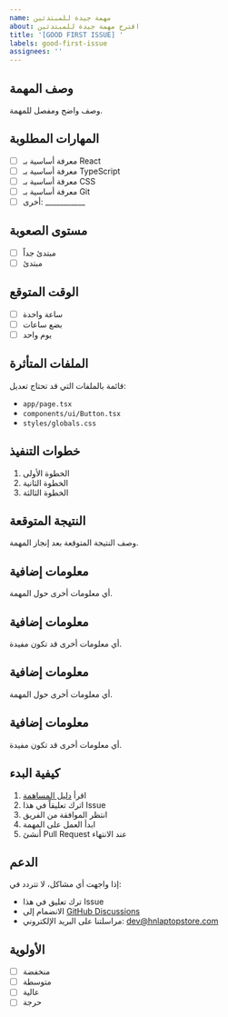 ```yaml
---
name: مهمة جيدة للمبتدئين
about: اقترح مهمة جيدة للمبتدئين
title: '[GOOD FIRST ISSUE] '
labels: good-first-issue
assignees: ''
---
```


## وصف المهمة
وصف واضح ومفصل للمهمة.

## المهارات المطلوبة
- [ ] معرفة أساسية بـ React
- [ ] معرفة أساسية بـ TypeScript
- [ ] معرفة أساسية بـ CSS
- [ ] معرفة أساسية بـ Git
- [ ] أخرى: ___________

## مستوى الصعوبة
- [ ] مبتدئ جداً
- [ ] مبتدئ

## الوقت المتوقع
- [ ] ساعة واحدة
- [ ] بضع ساعات
- [ ] يوم واحد

## الملفات المتأثرة
قائمة بالملفات التي قد تحتاج تعديل:
- `app/page.tsx`
- `components/ui/Button.tsx`
- `styles/globals.css`

## خطوات التنفيذ
1. الخطوة الأولى
2. الخطوة الثانية
3. الخطوة الثالثة

## النتيجة المتوقعة
وصف النتيجة المتوقعة بعد إنجاز المهمة.

## معلومات إضافية
أي معلومات أخرى حول المهمة.

## معلومات إضافية
أي معلومات أخرى قد تكون مفيدة.

## معلومات إضافية
أي معلومات أخرى حول المهمة.

## معلومات إضافية
أي معلومات أخرى قد تكون مفيدة.

## كيفية البدء
1. اقرأ [دليل المساهمة](CONTRIBUTING.md)
2. اترك تعليقاً في هذا Issue
3. انتظر الموافقة من الفريق
4. ابدأ العمل على المهمة
5. أنشئ Pull Request عند الانتهاء

## الدعم
إذا واجهت أي مشاكل، لا تتردد في:
- ترك تعليق في هذا Issue
- الانضمام إلى [GitHub Discussions](https://github.com/hnlaptopstore/hn-laptop-store/discussions)
- مراسلتنا على البريد الإلكتروني: dev@hnlaptopstore.com

## الأولوية
- [ ] منخفضة
- [ ] متوسطة
- [ ] عالية
- [ ] حرجة